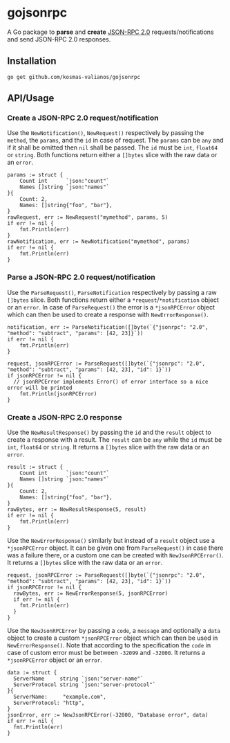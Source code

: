 # gojsonrpc
A Go package to **parse** and **create** [JSON-RPC 2.0](https://www.haproxy.org/download/2.7/doc/proxy-protocol.txt) requests/notifications and send JSON-RPC 2.0 responses.

## Installation
`go get github.com/kosmas-valianos/gojsonrpc`

## API/Usage

### Create a JSON-RPC 2.0 request/notification
Use the `NewNotification()`, `NewRequest()` respectively by passing the `method`, the `params`, and the `id` in case of request. The `params` can be `any` and if it shall be omitted then `nil` shall be passed. The `id` must be `int`, `float64` or `string`. Both functions return either a `[]bytes` slice with the raw data or an `error`.

```
params := struct {
	Count int      `json:"count"`
	Names []string `json:"names"`
}{
	Count: 2,
	Names: []string{"foo", "bar"},
}
rawRequest, err := NewRequest("mymethod", params, 5)
if err != nil {
	fmt.Println(err)
}
rawNotification, err := NewNotification("mymethod", params)
if err != nil {
	fmt.Println(err)
}
```

### Parse a JSON-RPC 2.0 request/notification
Use the `ParseRequest()`, `ParseNotification` respectively by passing a raw `[]bytes` slice. Both functions return either a `*request`/`*notification` object or an `error`. In case of `ParseRequest()` the error is a `*jsonRPCError` object which can then be used to create a response with `NewErrorResponse()`.

```
notification, err := ParseNotification([]byte(`{"jsonrpc": "2.0", "method": "subtract", "params": [42, 23]}`))
if err != nil {
	fmt.Println(err)
}

request, jsonRPCError := ParseRequest([]byte(`{"jsonrpc": "2.0", "method": "subtract", "params": [42, 23], "id": 1}`))
if jsonRPCError != nil {
  // jsonRPCError implements Error() of error interface so a nice error will be printed
	fmt.Println(jsonRPCError)
}
```

### Create a JSON-RPC 2.0 response
Use the `NewResultResponse()` by passing the `id` and the `result` object to create a response with a result. The `result` can be `any` while the `id` must be `int`, `float64` or `string`. It returns a `[]bytes` slice with the raw data or an `error`.

```
result := struct {
	Count int      `json:"count"`
	Names []string `json:"names"`
}{
	Count: 2,
	Names: []string{"foo", "bar"},
}
rawBytes, err := NewResultResponse(5, result)
if err != nil {
	fmt.Println(err)
}
```

Use the `NewErrorResponse()` similarly but instead of a `result` object use a `*jsonRPCError` object. It can be given one from `ParseRequest()` in case there was a failure there, or a custom one can be created with `NewJsonRPCError()`. It returns a `[]bytes` slice with the raw data or an `error`.

```
request, jsonRPCError := ParseRequest([]byte(`{"jsonrpc": "2.0", "method": "subtract", "params": [42, 23], "id": 1}`))
if jsonRPCError != nil {
  rawBytes, err := NewErrorResponse(5, jsonRPCError)
  if err != nil {
    fmt.Println(err)
  }
}
```

Use the `NewJsonRPCError` by passing a `code`, a `message` and optionally a `data` object to create a custom `*jsonRPCError` object which can then be used in `NewErrorResponse()`. Note that according to the specification the `code` in case of custom error must be between `-32099` and `-32000`. It returns a `*jsonRPCError` object or an `error`.

```
data := struct {
  ServerName     string `json:"server-name"`
  ServerProtocol string `json:"server-protocol"`
}{
  ServerName:     "example.com",
  ServerProtocol: "http",
}
jsonError, err := NewJsonRPCError(-32000, "Database error", data)
if err != nil {
  fmt.Println(err)
}
```
